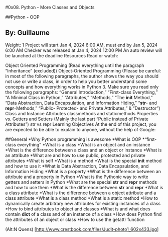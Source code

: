 #0x08. Python - More Classes and Objects

##Python - OOP

## By: Guillaume
 Weight: 1
 Project will start Jan 4, 2024 6:00 AM, must end by Jan 5, 2024 6:00 AM
 Checker was released at Jan 4, 2024 12:00 PM
 An auto review will be launched at the deadline
Resources
Read or watch:

Object Oriented Programming (Read everything until the paragraph “Inheritance” (excluded))
Object-Oriented Programming (Please be careful: in most of the following paragraphs, the author shows the way you should not use or write a class, in order to help you better understand some concepts and how everything works in Python 3. Make sure you read only the following paragraphs: “General Introduction,” “First-class Everything,” “A Minimal Class in Python,” “Attributes,” “Methods,” “The __init__ Method,” “Data Abstraction, Data Encapsulation, and Information Hiding,” “__str__- and __repr__-Methods,” “Public- Protected- and Private Attributes,” & “Destructor”)
Class and Instance Attributes
classmethods and staticmethods
Properties vs. Getters and Setters (Mainly the last part “Public instead of Private Attributes”)
str vs repr
Learning Objectives
At the end of this project, you are expected to be able to explain to anyone, without the help of Google:

##General
*Why Python programming is awesome
*What is OOP
*“first-class everything”
*What is a class
*What is an object and an instance
*What is the difference between a class and an object or instance
*What is an attribute
*What are and how to use public, protected and private attributes
*What is self
*What is a method
*What is the special __init__ method and how to use it
*What is Data Abstraction, Data Encapsulation, and Information Hiding
*What is a property
*What is the difference between an attribute and a property in Python
*What is the Pythonic way to write getters and setters in Python
*What are the special __str__ and __repr__ methods and how to use them
*What is the difference between __str__ and __repr__
*What is a class attribute
*What is the difference between a object attribute and a class attribute
*What is a class method
*What is a static method
*How to dynamically create arbitrary new attributes for existing instances of a class
*How to bind attributes to object and classes
*What is and what does contain __dict__ of a class and of an instance of a class
*How does Python find the attributes of an object or class
*How to use the getattr function

(Alt:N Quens) [http://www.crestbook.com/files/Judit-photo1_602x433.jpg]
